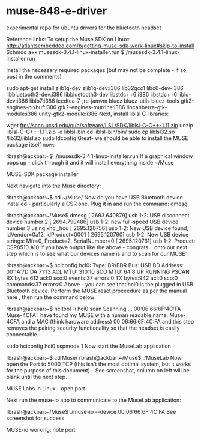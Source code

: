 # muse-848-e-driver
experimental repo for ubuntu drivers for the bluetooth headset


Reference links: 
To setup the Muse SDK on Linux: 
http://atlantsembedded.com/b/getting-muse-sdk-work-linux#skip-to-install
  $chmod a+x musesdk-3.4.1-linux-installer.run
  $./musesdk-3.4.1-linux-installer.run

Install the necessary required packages (but may not be complete - if so, post in the comments)

sudo apt-get install zlib1g-dev zlib1g-dev:i386 lib32gcc1 libc6-dev-i386 libbluetooth3-dev:i386
libbluetooth3-dev libstdc++6:i386 libstdc++6 liblo-dev:i386 liblo7:i386 icedtea-7-jre-jamvm bluez bluez-utils bluez-tools gtk2-engines-pixbuf:i386 gtk2-engines-murrine:i386 libcanberra-gtk-module:i386 unity-gtk2-module:i386
Next, install liblsl C libraries:

wget ftp://sccn.ucsd.edu/pub/software/LSL/SDK/liblsl-C-C++-1.11.zip 
unzip liblsl-C-C++-1.11.zip -d liblsl-bin
cd liblsl-bin/bin/
sudo cp liblsl32.so  /lib32/liblsl.so
sudo ldconfig
Great- we should be able to install the MUSE package itself now:

rbrash@ackbar:~$ ./musesdk-3.4.1-linux-installer.run
If a graphical window pops up - click through it and it will install everything inside ~/Muse

MUSE-SDK package installer

Next navigate into the Muse directory:

rbrash@ackbar:~$ cd ~/Muse/
Now do you have USB Bluetooth device installed - particularly a CSR one.  Plug it in and run the command: dmesg

rbrash@ackbar:~/Muse$ dmesg
[ 2693.640879] usb 1-2: USB disconnect, device number 2
[ 2694.799486] usb 1-2: new full-speed USB device number 3 using xhci_hcd
[ 2695.120756] usb 1-2: New USB device found, idVendor=0a12, idProduct=0001
[ 2695.120760] usb 1-2: New USB device strings: Mfr=0, Product=2, SerialNumber=0
[ 2695.120761] usb 1-2: Product: CSR8510 A10
If you have output like the above - congrats... onto our next step which is to see what our devices name is and to scan for our MUSE:

rbrash@ackbar:~$ hciconfig
hci0:    Type: BR/EDR  Bus: USB
    BD Address: 00:1A:7D:DA:71:13  ACL MTU: 310:10  SCO MTU: 64:8
    UP RUNNING PSCAN 
    RX bytes:612 acl:0 sco:0 events:37 errors:0
    TX bytes:942 acl:0 sco:0 commands:37 errors:0
Above - you can see that hci0 is the plugged in USB Bluetooth device.  Perform the MUSE reset proceedure as per the manual here , then run the command below:

rbrash@ackbar:~$ hcitool -i hci0 scan
Scanning ...
    00:06:66:6F:4C:FA    Muse-4CFA
I have found my MUSE with a human readable name: Muse-4CFA and a MAC (think hardware address) 00:06:66:6F:4C:FA and this step removes the pairing security functionality so that the headset is easily connectable.

sudo hciconfig hci0 sspmode 1
Now start the MuseLab application

rbrash@ackbar:~$ cd Muse/
rbrash@ackbar:~/Muse$ ./MuseLab
Now open the Port to 5000 TCP (this isn't the most optimal system, but it works for the purpose of this document) - See screenshot, column on left will be blank until the next step.

MUSE Labs in Linux - open port

Next run the muse-io app to communicate to the MuseLab application:

rbrash@ackbar:~/Muse$ ./muse-io --device 00:06:66:6F:4C:FA
See screenshot for success

MUSE-io working: note port
